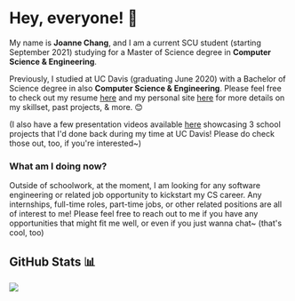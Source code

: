 <!-- Ask me about my fandom side projects... ;) -->

# Hey, everyone! 👋

My name is **Joanne Chang**, and I am a current SCU student (starting September 2021) studying for a Master of Science degree in **Computer Science & Engineering**. 

Previously, I studied at UC Davis (graduating June 2020) with a Bachelor of Science degree in also **Computer Science & Engineering**. Please feel free to check out my resume [here](https://joanne-chang.github.io/pages/resume.html) and my personal site [here](https://joanne-chang.github.io/pages/project1.html) for more details on my skillset, past projects, & more. 😊

(I also have a few presentation videos available [here](https://www.youtube.com/channel/UCrWRABSwA-9elv1FGKiAJpg) showcasing 3 school projects that I'd done back during my time at UC Davis! Please do check those out, too, if you're interested~)

### What am I doing now?

Outside of schoolwork, at the moment, I am looking for any software engineering or related job opportunity to kickstart my CS career. Any internships, full-time roles, part-time jobs, or other related positions are all of interest to me! Please feel free to reach out to me if you have any opportunities that might fit me well, or even if you just wanna chat~ (that's cool, too)

## GitHub Stats 📊
<img src="https://github-readme-stats.vercel.app/api?username=joanne-chang&&show_icons=true&title_color=ffffff&icon_color=bb2acf&text_color=daf7dc&bg_color=151515">
